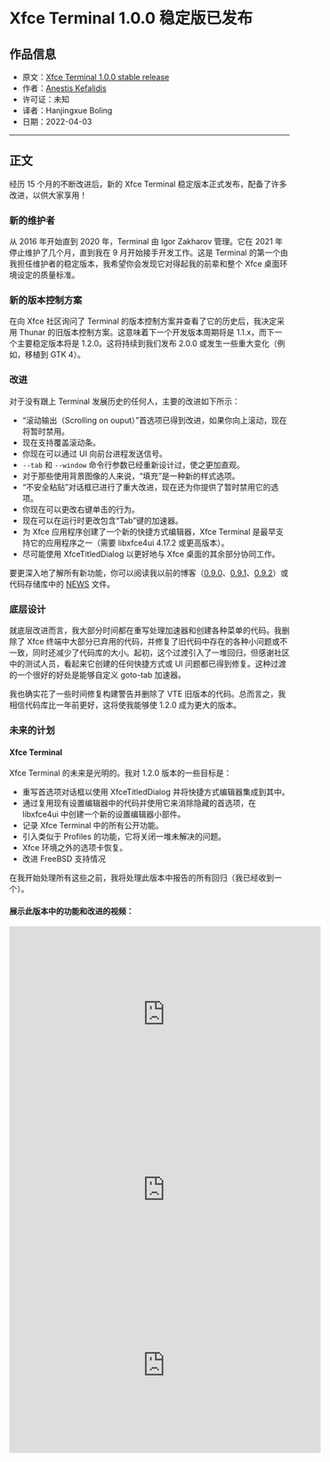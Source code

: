 # Xfce Terminal 1.0.0 稳定版已发布

## 作品信息

- 原文：[Xfce Terminal 1.0.0 stable release](http://users.uoa.gr/~sdi1800073/sources/xfce_blog12.html)
- 作者：[Anestis Kefalidis](http://users.uoa.gr/~sdi1800073/) 
- 许可证：未知
- 译者：Hanjingxue Boling
- 日期：2022-04-03

----

## 正文

经历 15 个月的不断改进后，新的 Xfce Terminal 稳定版本正式发布，配备了许多改进，以供大家享用！

### 新的维护者

从 2016 年开始直到 2020 年，Terminal 由 Igor Zakharov 管理。它在 2021 年停止维护了几个月，直到我在 9 月开始接手开发工作。这是 Terminal 的第一个由我担任维护者的稳定版本，我希望你会发现它对得起我的前辈和整个 Xfce 桌面环境设定的质量标准。

### 新的版本控制方案

在向 Xfce 社区询问了 Terminal 的版本控制方案并查看了它的历史后，我决定采用 Thunar 的旧版本控制方案。这意味着下一个开发版本周期将是 1.1.x，而下一个主要稳定版本将是 1.2.0。这将持续到我们发布 2.0.0 或发生一些重大变化（例如，移植到 GTK 4）。

### 改进

对于没有跟上 Terminal 发展历史的任何人，主要的改进如下所示：

- “滚动输出（Scrolling on ouput）”首选项已得到改进，如果你向上滚动，现在将暂时禁用。
- 现在支持覆盖滚动条。
- 你现在可以通过 UI 向前台进程发送信号。
- `--tab` 和 `--window` 命令行参数已经重新设计过，使之更加直观。
- 对于那些使用背景图像的人来说，“填充”是一种新的样式选项。
- “不安全粘贴”对话框已进行了重大改进，现在还为你提供了暂时禁用它的选项。
- 你现在可以更改右键单击的行为。
- 现在可以在运行时更改包含“Tab”键的加速器。
- 为 Xfce 应用程序创建了一个新的快捷方式编辑器，Xfce Terminal 是最早支持它的应用程序之一（需要 libxfce4ui 4.17.2 或更高版本）。
- 尽可能使用 XfceTitledDialog 以更好地与 Xfce 桌面的其余部分协同工作。

要更深入地了解所有新功能，你可以阅读我以前的博客（[0.9.0](http://users.uoa.gr/~sdi1800073/sources/xfce_blog07.html)、[0.9.1](http://users.uoa.gr/~sdi1800073/sources/xfce_blog09.html)、[0.9.2](http://users.uoa.gr/~sdi1800073/sources/xfce_blog11.html)）或代码存储库中的 [NEWS](https://gitlab.xfce.org/apps/xfce4-terminal/-/blob/master/NEWS) 文件。

### 底层设计

就底层改进而言，我大部分时间都在重写处理加速器和创建各种菜单的代码。我删除了 Xfce 终端中大部分已弃用的代码，并修复了旧代码中存在的各种小问题或不一致，同时还减少了代码库的大小。起初，这个过渡引入了一堆回归，但感谢社区中的测试人员，看起来它创建的任何快捷方式或 UI 问题都已得到修复。这种过渡的一个很好的好处是能够自定义 goto-tab 加速器。

我也确实花了一些时间修复构建警告并删除了 VTE 旧版本的代码。总而言之，我相信代码库比一年前更好，这将使我能够使 1.2.0 成为更大的版本。

### 未来的计划

#### Xfce Terminal

Xfce Terminal 的未来是光明的。我对 1.2.0 版本的一些目标是：

- 重写首选项对话框以使用 XfceTitledDialog 并将快捷方式编辑器集成到其中。
- 通过复用现有设置编辑器中的代码并使用它来消除隐藏的首选项，在 libxfce4ui 中创建一个新的设置编辑器小部件。
- 记录 Xfce Terminal 中的所有公开功能。
- 引入类似于 Profiles 的功能，它将关闭一堆未解决的问题。
- Xfce 环境之外的选项卡恢复。
- 改进 FreeBSD 支持情况

在我开始处理所有这些之前，我将处理此版本中报告的所有回归（我已经收到一个）。

#### 展示此版本中的功能和改进的视频：

<iframe width="560" height="315" src="https://www.youtube.com/embed/tVoAYXW-tbs" title="YouTube video player" frameborder="0" allow="accelerometer; autoplay; clipboard-write; encrypted-media; gyroscope; picture-in-picture" allowfullscreen></iframe>

<iframe width="560" height="315" src="https://www.youtube.com/embed/xuDRw-p5bCA" title="YouTube video player" frameborder="0" allow="accelerometer; autoplay; clipboard-write; encrypted-media; gyroscope; picture-in-picture" allowfullscreen></iframe>

<iframe width="560" height="315" src="https://www.youtube.com/embed/jQsmE0k1LdM" title="YouTube video player" frameborder="0" allow="accelerometer; autoplay; clipboard-write; encrypted-media; gyroscope; picture-in-picture" allowfullscreen></iframe>